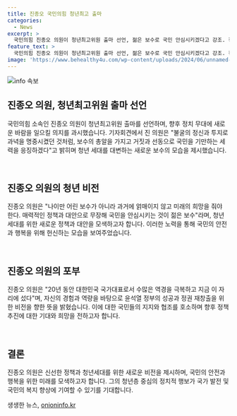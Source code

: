 ```yaml
---
title: 진종오 국민의힘 청년최고 출마
categories:
  - News
excerpt: >
  국민의힘 진종오 의원이 청년최고위원 출마 선언, 젊은 보수로 국민 안심시키겠다고 강조. 청년층 지지 호소. 불굴의 정신으로 거짓과 선동 응징 oblige 150chars
feature_text: >
  국민의힘 진종오 의원이 청년최고위원 출마 선언, 젊은 보수로 국민 안심시키겠다고 강조. 청년층 지지 호소. 불굴의 정신으로 거짓과 선동 응징 oblige 150chars
image: 'https://www.behealthy4u.com/wp-content/uploads/2024/06/unnamed-file.png'
---
```


<p><img src="https://www.behealthy4u.com/wp-content/uploads/2024/06/unnamed-file.png" alt="info 속보" /></p>

<h2 data-ke-size="size26">진종오 의원, 청년최고위원 출마 선언</h2>

<p>국민의힘 소속인 진종오 의원이 청년최고위원 출마를 선언하며, 향후 정치 무대에 새로운 바람을 일으킬 의지를 과시했습니다. 기자회견에서 진 의원은 "불굴의 정신과 투지로 과녁을 명중시켰던 것처럼, 보수의 총알을 가지고 거짓과 선동으로 국민을 기만하는 세력을 응징하겠다"고 밝히며 청년 세대를 대변하는 새로운 보수의 모습을 제시했습니다.</p>

<p data-ke-size="size16">&nbsp;</p>

<h2 data-ke-size="size24">진종오 의원의 청년 비전</h2>

<p>진종오 의원은 "나이만 어린 보수가 아니라 과거에 얽매이지 않고 미래의 희망을 줘야 한다. 매력적인 정책과 대안으로 무장해 국민을 안심시키는 것이 젊은 보수"라며, 청년 세대를 위한 새로운 정책과 대안을 모색하고자 합니다. 이러한 노력을 통해 국민의 안전과 행복을 위해 헌신하는 모습을 보여주었습니다.</p>

<p data-ke-size="size16">&nbsp;</p>

<h2 data-ke-size="size24">진종오 의원의 포부</h2>

<p>진종오 의원은 "20년 동안 대한민국 국가대표로서 수많은 역경을 극복하고 지금 이 자리에 섰다"며, 자신의 경험과 역량을 바탕으로 윤석열 정부의 성공과 정권 재창출을 위한 비전을 향한 뜻을 밝혔습니다. 이에 대한 국민들의 지지와 협조를 호소하며 향후 정책 추진에 대한 기대와 희망을 전하고자 합니다.</p>

<p data-ke-size="size16">&nbsp;</p>

<h2 data-ke-size="size24">결론</h2>

<p>진종오 의원은 신선한 정책과 청년세대를 위한 새로운 비전을 제시하며, 국민의 안전과 행복을 위한 미래를 모색하고자 합니다. 그의 청년층 중심의 정치적 행보가 국가 발전 및 국민의 복지 향상에 기여할 수 있기를 기대합니다.</p>
생생한 뉴스, <a href="https://onioninfo.kr" rel="dofollow">onioninfo.kr</a>


